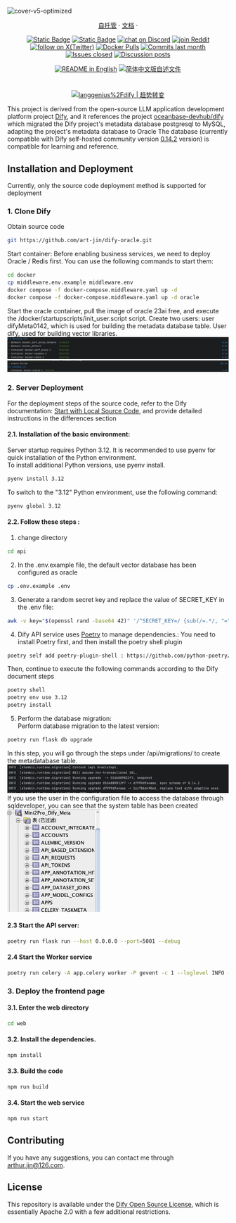 ![cover-v5-optimized](https://github.com/langgenius/dify/assets/13230914/f9e19af5-61ba-4119-b926-d10c4c06ebab)

<div align="center">
  <a href="https://docs.dify.ai/getting-started/install-self-hosted">自托管</a> ·
  <a href="https://docs.dify.ai">文档</a> ·
</div>

<p align="center">
    <a href="https://dify.ai" target="_blank">
        <img alt="Static Badge" src="https://img.shields.io/badge/Product-F04438"></a>
    <a href="https://dify.ai/pricing" target="_blank">
        <img alt="Static Badge" src="https://img.shields.io/badge/free-pricing?logo=free&color=%20%23155EEF&label=pricing&labelColor=%20%23528bff"></a>
    <a href="https://discord.gg/FngNHpbcY7" target="_blank">
        <img src="https://img.shields.io/discord/1082486657678311454?logo=discord&labelColor=%20%235462eb&logoColor=%20%23f5f5f5&color=%20%235462eb"
            alt="chat on Discord"></a>
    <a href="https://reddit.com/r/difyai" target="_blank">  
        <img src="https://img.shields.io/reddit/subreddit-subscribers/difyai?style=plastic&logo=reddit&label=r%2Fdifyai&labelColor=white"
            alt="join Reddit"></a>
    <a href="https://twitter.com/intent/follow?screen_name=dify_ai" target="_blank">
        <img src="https://img.shields.io/twitter/follow/dify_ai?logo=X&color=%20%23f5f5f5"
            alt="follow on X(Twitter)"></a>
    <a href="https://hub.docker.com/u/langgenius" target="_blank">
        <img alt="Docker Pulls" src="https://img.shields.io/docker/pulls/langgenius/dify-web?labelColor=%20%23FDB062&color=%20%23f79009"></a>
    <a href="https://github.com/langgenius/dify/graphs/commit-activity" target="_blank">
        <img alt="Commits last month" src="https://img.shields.io/github/commit-activity/m/langgenius/dify?labelColor=%20%2332b583&color=%20%2312b76a"></a>
    <a href="https://github.com/langgenius/dify/" target="_blank">
        <img alt="Issues closed" src="https://img.shields.io/github/issues-search?query=repo%3Alanggenius%2Fdify%20is%3Aclosed&label=issues%20closed&labelColor=%20%237d89b0&color=%20%235d6b98"></a>
    <a href="https://github.com/langgenius/dify/discussions/" target="_blank">
        <img alt="Discussion posts" src="https://img.shields.io/github/discussions/langgenius/dify?labelColor=%20%239b8afb&color=%20%237a5af8"></a>
</p>

<div align="center">
  <a href="./README.md"><img alt="README in English" src="https://img.shields.io/badge/English-d9d9d9"></a>
  <a href="./README_CN.md"><img alt="简体中文版自述文件" src="https://img.shields.io/badge/简体中文-d9d9d9"></a>
</div>


#

<div align="center">
  <a href="https://trendshift.io/repositories/2152" target="_blank"><img src="https://trendshift.io/api/badge/repositories/2152" alt="langgenius%2Fdify | 趋势转变" style="width: 250px; height: 55px;" width="250" height="55"/></a>
</div>

This project is derived from the open-source LLM application development platform project <a href="https://github.com/langgenius/dify">Dify</a>, and it references the project <a href="https://github.com/oceanbase-devhub/dify">oceanbase-devhub/dify</a> which migrated the Dify project's metadata database postgresql to MySQL, adapting the project's metadata database to Oracle
The database (currently compatible with Dify self-hosted community version <a href="https://github.com/langgenius/dify/tree/0.14.2">0.14.2</a> version) is compatible for learning and reference.

## Installation and Deployment
Currently, only the source code deployment method is supported for deployment
### 1. Clone Dify
Obtain source code

```bash
git https://github.com/art-jin/dify-oracle.git
```
Start container:
Before enabling business services, we need to deploy Oracle / Redis first. You can use the following commands to start them:

```bash
cd docker
cp middleware.env.example middleware.env
docker compose -f docker-compose.middleware.yaml up -d
docker compose -f docker-compose.middleware.yaml up -d oracle
```
Start the oracle container, pull the image of oracle 23ai free, and execute the /docker/startupscripts/init_user.script script.
Create two users: user difyMeta0142, which is used for building the metadata database table.  User dify, used for building vector libraries.
<img src="images/01.docker up.30.11.png">
<img src="images/01.docker.oracle.up.png">



### 2. Server Deployment
For the deployment steps of the source code, refer to the Dify documentation: <a href="https://docs.dify.ai/getting-started/install-self-hosted/local-source-code">Start with Local Source Code</a>, and provide detailed instructions in the differences section
#### 2.1. Installation of the basic environment:
Server startup requires Python 3.12. It is recommended to use pyenv for quick installation of the Python environment.<br>
To install additional Python versions, use pyenv install.
```bash
pyenv install 3.12
```
To switch to the "3.12" Python environment, use the following command:
```bash
pyenv global 3.12
```

#### 2.2. Follow these steps :
1. change directory
```bash
cd api
```
2. In the .env.example file, the default vector database has been configured as oracle
```bash
cp .env.example .env
```
3.  Generate a random secret key and replace the value of SECRET_KEY in the .env file:
```bash
awk -v key="$(openssl rand -base64 42)" '/^SECRET_KEY=/ {sub(/=.*/, "=" key)} 1' .env > temp_env && mv temp_env .env
```
4. Dify API service uses <a href="https://python-poetry.org/docs/">Poetry</a> to manage dependencies.:
You need to install Poetry first, and then install the poetry shell plugin
```bash
poetry self add poetry-plugin-shell : https://github.com/python-poetry/poetry-plugin-shell
```
Then, continue to execute the following commands according to the Dify document steps
```bash
poetry shell
poetry env use 3.12
poetry install
```

5. Perform the database migration:<br>
Perform database migration to the latest version:
```bash
poetry run flask db upgrade
```
In this step, you will go through the steps under /api/migrations/ to create the metadatabase table.
<img src="images/2.5.db.upgrade.png">
If you use the user in the configuration file to access the database through sqldeveloper, you can see that the system table has been created
<img src="images/2.5.db.final.png">


#### 2.3 Start the API server:

```bash
poetry run flask run --host 0.0.0.0 --port=5001 --debug
```

#### 2.4 Start the Worker service

```bash
poetry run celery -A app.celery worker -P gevent -c 1 --loglevel INFO -Q dataset,generation,mail,ops_trace
```
### 3. Deploy the frontend page

#### 3.1. Enter the web directory
```bash
cd web
```

#### 3.2. Install the dependencies.
```bash
npm install
```

#### 3.3. Build the code
```bash
npm run build
```

#### 3.4. Start the web service
```bash
npm run start
```
## Contributing
If you have any suggestions, you can contact me through arthur.jin@126.com.

## License

This repository is available under the [Dify Open Source License](LICENSE), which is essentially Apache 2.0 with a few additional restrictions.
